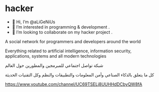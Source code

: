 # hacker

- 👋 Hi, I’m @aLiGeNiUs
- 👀 I’m interested in programming & development .
- 💞️ I’m looking to collaborate on my hacker project .


A social network for programmers and developers around the world

Everything related to artificial intelligence,
information security, applications, systems and all modern technologies

شبكة تواصل اجتماعي للمبرمجين والمطورين حول العالم 

كل ما يتعلق بالذكاء الصناعي وأمن المعلومات والتطبيقات والنظم وكل التقنيات الحديثة 

https://www.youtube.com/channel/UC69TSELj8UUHHdDCbyQW8fA
